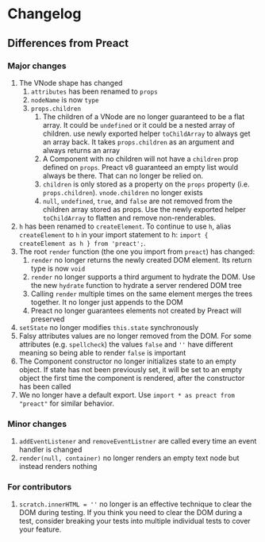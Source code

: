 # Changelog

## Differences from Preact

### Major changes

1. The VNode shape has changed
    1. `attributes` has been renamed to `props`
    2. `nodeName` is now `type`
    3. `props.children`
        1. The children of a VNode are no longer guaranteed to be a flat array. It could be `undefined`
           or it could be a nested array of children. use newly exported helper `toChildArray` to
           always get an array back. It takes `props.children` as an argument and always returns an array
        2. A Component with no children will not have a `children` prop defined on `props`. Preact v8
           guaranteed an empty list would always be there. That can no longer be relied on.
        3. `children` is only stored as a property on the `props` property (i.e. `props.children`).
           `vnode.children` no longer exists
        4. `null`, `undefined`, `true`, and `false` are not removed from the children array stored as
		      props. Use the newly exported helper `toChildArray` to flatten and remove non-renderables.
2. `h` has been renamed to `createElement`. To continue to use `h`, alias `createElement` to `h` in
   your import statement to h: `import { createElement as h } from 'preact';`.
3. The root `render` function (the one you import from `preact`) has changed:
    1. `render` no longer returns the newly created DOM element. Its return type is now `void`
    2. `render` no longer supports a third argument to hydrate the DOM. Use the new `hydrate`
       function to hydrate a server rendered DOM tree
    3. Calling `render` multiple times on the same element merges the trees together. It no longer
       just appends to the DOM
    4. Preact no longer guarantees elements not created by Preact will preserved
4. `setState` no longer modifies `this.state` synchronously
5. Falsy attributes values are no longer removed from the DOM. For some attributes (e.g. `spellcheck`)
   the values `false` and `''` have different meaning so being able to render `false` is important
6. The Component constructor no longer initializes state to an empty object. If state has not been
   previously set, it will be set to an empty object the first time the component is rendered, after
   the constructor has been called
7. We no longer have a default export. Use `import * as preact from "preact"` for similar behavior.

### Minor changes

1. `addEventListener` and `removeEventListner` are called every time an event handler is changed
2. `render(null, container)` no longer renders an empty text node but instead renders nothing

### For contributors

1. `scratch.innerHTML = ''` no longer is an effective technique to clear the DOM during testing. If you think you need to
   clear the DOM during a test, consider breaking your tests into multiple individual tests to cover your feature.

